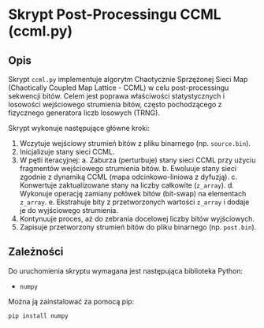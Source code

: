 # Skrypt Post-Processingu CCML (ccml.py)

## Opis

Skrypt `ccml.py` implementuje algorytm Chaotycznie Sprzężonej Sieci Map (Chaotically Coupled Map Lattice - CCML) w celu post-processingu sekwencji bitów. Celem jest poprawa właściwości statystycznych i losowości wejściowego strumienia bitów, często pochodzącego z fizycznego generatora liczb losowych (TRNG).

Skrypt wykonuje następujące główne kroki:
1.  Wczytuje wejściowy strumień bitów z pliku binarnego (np. `source.bin`).
2.  Inicjalizuje stany sieci CCML.
3.  W pętli iteracyjnej:
    a.  Zaburza (perturbuje) stany sieci CCML przy użyciu fragmentów wejściowego strumienia bitów.
    b.  Ewoluuje stany sieci zgodnie z dynamiką CCML (mapa odcinkowo-liniowa z dyfuzją).
    c.  Konwertuje zaktualizowane stany na liczby całkowite (`z_array`).
    d.  Wykonuje operację zamiany połówek bitów (bit-swap) na elementach `z_array`.
    e.  Ekstrahuje bity z przetworzonych wartości `z_array` i dodaje je do wyjściowego strumienia.
4.  Kontynuuje proces, aż do zebrania docelowej liczby bitów wyjściowych.
5.  Zapisuje przetworzony strumień bitów do pliku binarnego (np. `post.bin`).

## Zależności

Do uruchomienia skryptu wymagana jest następująca biblioteka Python:

*   `numpy`

Można ją zainstalować za pomocą pip:
```bash
pip install numpy